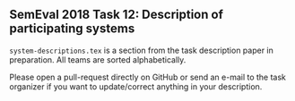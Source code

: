 ## SemEval 2018 Task 12: Description of participating systems 

`system-descriptions.tex` is a section from the task description paper in preparation. All teams are sorted alphabetically.

Please open a pull-request directly on GitHub or send an e-mail to the task organizer if you want to update/correct anything in your description.